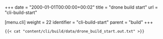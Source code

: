 +++
date = "2000-01-01T00:00:00+00:02"
title = "drone build start"
url = "cli-build-start"

[menu.cli]
  weight = 22
  identifier = "cli-build-start"
  parent = "build"
+++

```text
{{< cat "content/cli/build/data/drone_build_start.out.txt" >}}
```
